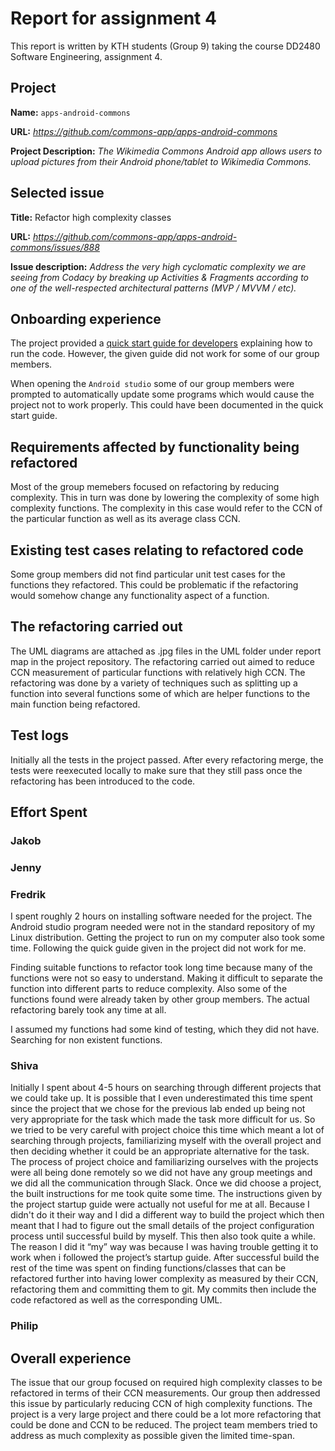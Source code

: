 # Report for assignment 4

This report is written by KTH  students (Group 9) taking the course DD2480 Software Engineering, assignment 4.

## Project

**Name:**  `apps-android-commons`

**URL:**  *https://github.com/commons-app/apps-android-commons*

**Project Description:**
*The Wikimedia Commons Android app allows users to upload pictures from their Android phone/tablet to Wikimedia Commons.*

## Selected issue

**Title:** Refactor high complexity classes

**URL:** *https://github.com/commons-app/apps-android-commons/issues/888*

**Issue description:**
*Address the very high cyclomatic complexity we are seeing from Codacy by breaking up Activities & Fragments according to one of the well-respected architectural patterns (MVP / MVVM / etc).*

## Onboarding experience

The project provided a [quick start guide for developers](https://github.com/commons-app/apps-android-commons/wiki/Quick-start-guide-for-Developers) explaining how to run the code. However, the given guide did not work for some of our group members. 

When opening the `Android studio`  some of our group members were prompted to automatically update some programs which would cause the project not to work properly. This could have been documented in the quick start guide.

## Requirements affected by functionality being refactored

Most of the group memebers focused on refactoring by reducing complexity. This in turn was done by lowering the complexity of some high complexity functions. The complexity in this case would refer to the CCN of the particular function as well as its average class CCN. 


## Existing test cases relating to refactored code

Some group members did not find particular unit test cases for the functions they refactored. This could be problematic if the refactoring would somehow change any functionality aspect of a function. 

## The refactoring carried out

The UML diagrams are attached as .jpg files in the UML folder under report map in the project repository. The refactoring carried out aimed to reduce CCN measurement of particular functions with relatively high CCN. The refactoring was done by a variety of techniques such as splitting up a function into several functions some of which are helper functions to the main function being refactored. 

## Test logs

Initially all the tests in the project passed. After every refactoring merge, the tests were reexecuted locally to make sure that they still pass once the refactoring has been introduced to the code. 

## Effort Spent

### Jakob

### Jenny

### Fredrik

I spent roughly 2 hours on installing software needed for the project. The Android studio program needed were not in the standard repository of my Linux distribution. Getting the project to run on my computer also took some time. Following the quick guide given in the project did not work for me.

Finding suitable functions to refactor took long time because many of the functions were not so easy to understand. Making it difficult to separate the function into different parts to reduce complexity. Also some of the functions found were already taken by other group members. The actual refactoring barely took any time at all.

I assumed my functions had some kind of testing, which they did not have. Searching for non existent functions.

### Shiva
Initially I spent about 4-5 hours on searching through different projects that we could take up. It is possible that I even underestimated this time spent since the project that we chose for the previous lab ended up being not very appropriate for the task which made the task more difficult for us. So we tried to be very careful with project choice this time which meant a lot of searching through projects, familiarizing myself with the overall project and then deciding whether it could be an appropriate alternative for the task. The process of project choice and familiarizing ourselves with the projects were all being done remotely so we did not have any group meetings and we did all the communication through Slack. Once we did choose a project, the built instructions for me took quite some time. The instructions given by the project startup guide were actually not useful for me at all. Because I didn't do it their way and I did a different way to build the project which then meant that I had to figure out the small details of the project configuration process until successful build by myself. This then also took quite  a while. The reason I did it “my” way was because I was having trouble getting it to work when i followed the project’s startup guide. After successful build the rest of the time was spent on finding functions/classes that can be refactored further into having lower complexity as measured by their CCN, refactoring them and committing them to git. My commits then include the code refactored as well as the corresponding UML. 

### Philip

## Overall experience

The issue that our group focused on required high complexity classes to be refactored in terms of their CCN measurements. Our group then addressed this issue by particularly reducing CCN of high complexity functions. The project is a very large project and there could be a lot more refactoring that could be done and CCN to be reduced. The project team members tried to address as much complexity as possible given the limited time-span. 





